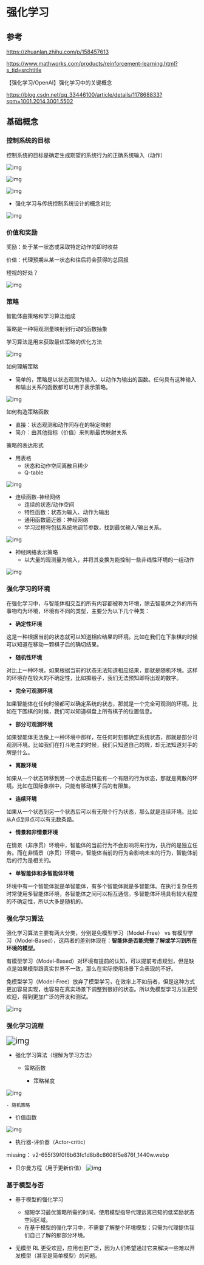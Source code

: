 # 强化学习

## 参考

https://zhuanlan.zhihu.com/p/158457613

https://www.mathworks.com/products/reinforcement-learning.html?s_tid=srchtitle

【强化学习/OpenAI】强化学习中的关键概念

https://blog.csdn.net/qq_33446100/article/details/117868833?spm=1001.2014.3001.5502

## 基础概念

### 控制系统的目标

控制系统的目标是确定生成期望的系统行为的正确系统输入（动作）

![img](../../assets/109_img.png) 

![img](../../assets/110_img.png) 

![img](../../assets/111_img.png) 

-  强化学习与传统控制系统设计的概念对比

![img](../../assets/112_img.png) 

### 价值和奖励



奖励：处于某一状态或采取特定动作的即时收益

价值：代理预期从某一状态和往后将会获得的总回报

短视的好处？

![img](../../assets/113_img.png) 

### 策略

智能体由策略和学习算法组成

策略是一种将观测量映射到行动的函数抽象

学习算法是用来获取最优策略的优化方法

![img](../../assets/114_img.png) 

如何理解策略

- 简单的，策略是以状态观测为输入、以动作为输出的函数。任何具有这种输入和输出关系的函数都可以用于表示策略。

![img](../../assets/115_img.png) 

如何构造策略函数

- 直接：状态观测和动作间存在的特定映射
- 简介：由其他指标（价值）来判断最优映射关系

策略的表达形式

- 用表格
  - 状态和动作空间离散且稀少
  - Q-table

![img](../../assets/116_img.png) 

- 连续函数-神经网络
  - 连续的状态/动作空间
  - 特性函数：状态为输入、动作为输出
  - 通用函数逼近器：神经网络
  - 学习过程将包括系统地调节参数，找到最优输入/输出关系。

![img](../../assets/117_img.png) 

- 神经网络表示策略
  - 以大量的观测量为输入，并将其变换为能控制一些非线性环境的一组动作

![img](../../assets/118_img.png) 

### 强化学习的环境

在强化学习中，与智能体相交互的所有内容都被称为环境，除去智能体之外的所有事物均为环境，环境有不同的类型，主要分为以下几个种类：

- **确定性环境**

这是一种根据当前的状态就可以知道相应结果的环境。比如在我们在下象棋的时候可以知道在移动一颗棋子后的确切结果。

- **随机性环境**

对比上一种环境，如果根据当前的状态无法知道相应结果，那就是随机环境。这样的环境存在较大的不确定性，比如掷骰子，我们无法预知即将出现的数字。

- **完全可观测环境**

如果智能体在任何时候都可以确定系统的状态，那就是一个完全可观测的环境。比如在下围棋的时候，我们可以知道棋盘上所有棋子的位置信息。

- **部分可观测环境**

如果智能体无法像上一种环境中那样，在任何时刻都确定系统状态，那就是部分可观测环境。比如我们在打斗地主的时候，我们只知道自己的牌，却无法知道对手的牌是什么。

- **离散环境**

如果从一个状态转移到另一个状态后只能有一个有限的行为状态，那就是离散的环境。比如在国际象棋中，只能有移动棋子后的有限集。

- **连续环境**

如果从一个状态到另一个状态后可以有无限个行为状态，那么就是连续环境。比如从A点到B点可以有无数条路。

- **情景和非情景环境**

在情景（非序贯）环境中，智能体的当前行为不会影响将来行为，执行的是独立任务。而在非情景（序贯）环境中，智能体当前的行为会影响未来的行为，智能体前后的行为是相关的。

- **单智能体和多智能体环境**

环境中有一个智能体就是单智能体，有多个智能体就是多智能体。在执行复杂任务时常使用多智能体环境，各智能体之间可以相互通信。多智能体环境具有较大程度的不确定性，所以大多是随机的。

### 强化学习算法

强化学习算法主要有两大分类，分别是免模型学习（Model-Free） vs 有模型学习（Model-Based），这两者的差别体现在：**智能体是否能完整了解或学习到所在环境的模型。**

有模型学习（Model-Based）对环境有提前的认知，可以提前考虑规划，但是缺点是如果模型跟真实世界不一致，那么在实际使用场景下会表现的不好。

免模型学习（Model-Free）放弃了模型学习，在效率上不如前者，但是这种方式更加容易实现，也容易在真实场景下调整到很好的状态。所以免模型学习方法更受欢迎，得到更加广泛的开发和测试。

![img](../../assets/119_img.png) 

### 强化学习流程

<img src="F:\百度同步\BaiduSyncdisk\0.files\1.软件过程文件\0.Workspace\1.项目\1.ROS\0.必读\图库\v2-936fa6620e581a28f3c79a606961c0f7_1440w.png" alt="img" style="zoom:150%;" />

- 强化学习算法（理解为学习方法）

  - 策略函数

    - 策略梯度

![img](../../assets/120_img.png) 

    - 随机策略

  - 价值函数

![img](../../assets/121_img.png) 

  - 执行器-评价器（Actor-critic）

  missing： v2-655f39f0f6b63fc1d8b8c8608f5e876f_1440w.webp

- 贝尔曼方程（用于更新价值）
![img](../../assets/122_img.png) 

### 基于模型与否

- 基于模型的强化学习
  - 缩短学习最优策略所需的时间，使用模型指导代理远离已知的低奖励状态空间区域。
  - 在基于模型的强化学习中，不需要了解整个环境模型；只需为代理提供我们自己了解的那部分环境。

- 无模型 RL 更受欢迎，应用也更广泛，因为人们希望通过它来解决一些难以开发模型（甚至是简单模型）的问题。



